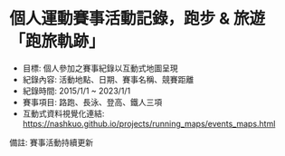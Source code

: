 # 個人運動賽事活動記錄，跑步 & 旅遊「跑旅軌跡」
- 目標:         個人參加之賽事紀錄以互動式地圖呈現
- 紀錄內容:     活動地點、日期、賽事名稱、競賽距離
- 紀錄時間:     2015/1/1 ~ 2023/1/1
- 賽事項目:     路跑、長泳、登高、鐵人三項
- 互動式資料視覺化連結:   https://nashkuo.github.io/projects/running_maps/events_maps.html

備註: 賽事活動持續更新
